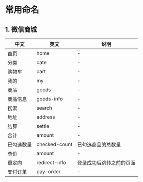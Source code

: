 # 常用命名

## 1. 微信商城

| 中文 | 英文 | 说明 |
| - | - | - |
| 首页 | home | - |
| 分类 | cate | - |
| 购物车 | cart | - |
| 我的 | my | - |
| 商品 | goods | - |
| 商品信息 | goods-info | - |
| 搜索 | search | - |
| 地址 | address | - |
| 结算 | settle | - |
| 合计 | amount | - |
| 已勾选数量 | checked-count | 已勾选商品的总数量 |
| 总价 | amount | - |
| 重定向 | redirect-info | 登录成功后跳转之前的页面 |
| 支付订单 | pay-order | - |
